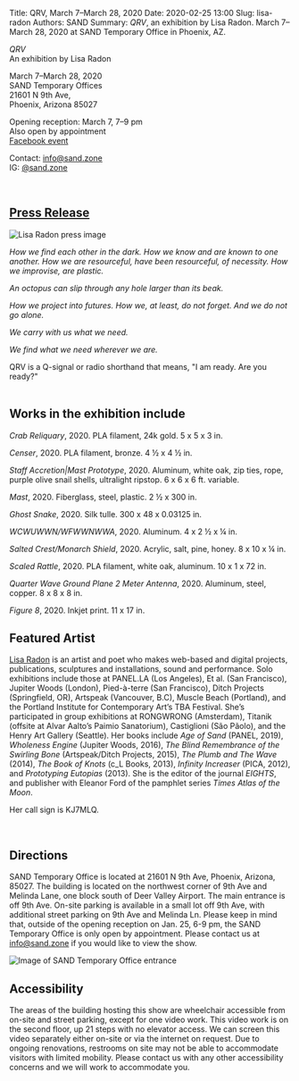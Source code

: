 Title: QRV, March 7–March 28, 2020
Date: 2020-02-25 13:00
Slug: lisa-radon
Authors: SAND
Summary: *QRV*, an exhibition by Lisa Radon. March 7–March 28, 2020 at SAND Temporary Office in Phoenix, AZ.

*QRV*  
An exhibition by Lisa Radon  

March 7–March 28, 2020  
SAND Temporary Offices  
21601 N 9th Ave,  
Phoenix, Arizona 85027

Opening reception: March 7, 7–9 pm  
Also open by appointment  
[Facebook event](https://www.facebook.com/events/211674006620248/)  

Contact: [info@sand.zone](mailto:info@sand.zone)  
IG: [@sand.zone](https://www.instagram.com/sand.zone/)  

&nbsp;

## [Press Release](/files/QRVPressRelease.pdf)

![Lisa Radon press image](/img/lr/radon-pr.jpg)

*How we find each other in the dark. How we know and are known to one another. How we are resourceful, have been resourceful, of necessity. How we improvise, are plastic.*   

*An octopus can slip through any hole larger than its beak.*  

*How we project into futures. How we, at least, do not forget. And we do not go alone.*  

*We carry with us what we need.*  

*We find what we need wherever we are.*  

QRV is a Q-signal or radio shorthand that means, "I am ready. Are you ready?"  
&nbsp;

  

## Works in the exhibition include

*Crab Reliquary*, 2020. PLA filament, 24k gold. 5 x 5 x 3 in.

*Censer*, 2020. PLA filament, bronze. 4 ½ x 4 ½ in. 

*Staff Accretion|Mast Prototype*, 2020. Aluminum, white oak, zip ties, rope, purple olive snail shells, ultralight ripstop. 6 x 6 x 6 ft. variable.

*Mast*, 2020. Fiberglass, steel, plastic. 2 ½ x 300 in.

*Ghost Snake*, 2020. Silk tulle. 300 x 48 x 0.03125 in.

*WCWUWWN/WFWWNWWA*, 2020. Aluminum. 4 x 2 ½ x ¼ in.

*Salted Crest/Monarch Shield*, 2020. Acrylic, salt, pine, honey. 8 x 10 x ¼ in.

*Scaled Rattle*, 2020. PLA filament, white oak, aluminum. 10 x 1 x 72 in.

*Quarter Wave Ground Plane 2 Meter Antenna*, 2020. Aluminum, steel, copper. 8 x 8 x 8 in.

*Figure 8*, 2020. Inkjet print. 11 x 17 in.
&nbsp;

  

## Featured Artist  

[Lisa Radon](www.lisaradon.com) is an artist and poet who makes web-based and digital projects, publications, sculptures and installations, sound and performance. Solo exhibitions include those at PANEL.LA (Los Angeles), Et al. (San Francisco), Jupiter Woods (London), Pied-à-terre (San Francisco), Ditch Projects (Springfield, OR), Artspeak (Vancouver, B.C), Muscle Beach (Portland), and the Portland Institute for Contemporary Art’s TBA Festival. She’s participated in group exhibitions at RONGWRONG (Amsterdam), Titanik (offsite at Alvar Aalto’s Paimio Sanatorium), Castiglioni (São Pãolo), and the Henry Art Gallery (Seattle). Her books include *Age of Sand* (PANEL, 2019), *Wholeness Engine* (Jupiter Woods, 2016), *The Blind Remembrance of the Swirling Bone* (Artspeak/Ditch Projects, 2015), *The Plumb and The Wave* (2014), *The Book of Knots* (c_L Books, 2013), *Infinity Increaser* (PICA, 2012), and *Prototyping Eutopias* (2013). She is the editor of the journal *EIGHTS*, and publisher with Eleanor Ford of the pamphlet series *Times Atlas of the Moon*. 

Her call sign is KJ7MLQ.  

&nbsp;
## Directions  

SAND Temporary Office is located at 21601 N 9th Ave, Phoenix, Arizona, 85027. The building is located on the northwest corner of 9th Ave and Melinda Lane, one block south of Deer Valley Airport. The main entrance is off 9th Ave. On-site parking is available in a small lot off 9th Ave, with additional street parking on 9th Ave and Melinda Ln. Please keep in mind that, outside of the opening reception on Jan. 25, 6-9 pm, the SAND Temporary Office is only open by appointment. Please contact us at info@sand.zone if you would like to view the show.  

![Image of SAND Temporary Office entrance](/img/bs/entrance_small.png)


## Accessibility  

The areas of the building hosting this show are wheelchair accessible from on-site and street parking, except for one video work. This video work is on the second floor, up 21 steps with no elevator access. We can screen this video separately either on-site or via the internet on request. Due to ongoing renovations, restrooms on site may not be able to accommodate visitors with limited mobility. Please contact us with any other accessibility concerns and we will work to accommodate you.

